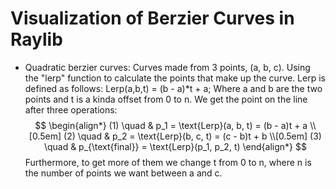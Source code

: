 # Visualization of Berzier Curves in Raylib
- Quadratic berzier curves:
    Curves made from 3 points, (a, b, c).
    Using the "lerp" function to calculate the points that make up the curve.
    Lerp is defined as follows: Lerp(a,b,t) = (b - a)*t + a;
    Where a and b are the two points and t is a kinda offset from 0 to n.
    We get the point on the line after three operations:
    $$
    \begin{align*}
    (1) \quad & p_1 = \text{Lerp}(a, b, t) = (b - a)t + a \\[0.5em]
    (2) \quad & p_2 = \text{Lerp}(b, c, t) = (c - b)t + b \\[0.5em]
    (3) \quad & p_{\text{final}} = \text{Lerp}(p_1, p_2, t)
    \end{align*}
    $$
    Furthermore, to get more of them we change t from 0 to n, where n is
    the number of points we want between a and c.
